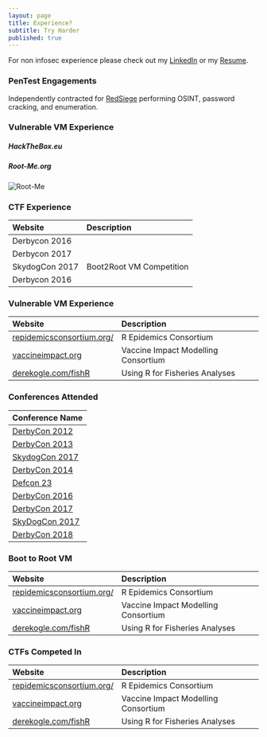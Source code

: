 ```yaml
---
layout: page
title: Experience?
subtitle: Try Harder
published: true
---
```


For non infosec experience please check out my [LinkedIn](https://www.linkedin.com/in/jasonmdowney/) or my [Resume](https://jasonhacks.github.io/files/JasonDowneyResume.pdf).

### PenTest Engagements

Independently contracted for [RedSiege](https://www.redsiege.com/) performing OSINT, password cracking, and enumeration.  


### Vulnerable VM Experience

##### HackTheBox.eu

<script src="https://www.hackthebox.eu/badge/60006"></script>

##### Root-Me.org
![Root-Me](https://jasonhacks.github.io/files/rootme.png)


### CTF Experience

| Website | Description |
| :------ |:----------- |
| Derbycon 2016 |  |
| Derbycon 2017 |  |
| SkydogCon 2017 | Boot2Root VM Competition |
| Derbycon 2016 |  |

### Vulnerable VM Experience

| Website | Description |
| :------ |:----------- |
| [repidemicsconsortium.org/](http://www.repidemicsconsortium.org/) | R Epidemics Consortium |
| [vaccineimpact.org](https://www.vaccineimpact.org/) | Vaccine Impact Modelling Consortium |
| [derekogle.com/fishR](http://derekogle.com/fishR/) | Using R for Fisheries Analyses |

### Conferences Attended

| Conference Name | 
| :------ |
| [DerbyCon 2012](https://www.derbycon.com/) |
| [DerbyCon 2013](https://www.derbycon.com/) |
| [SkydogCon 2017](https://www.skydogcon.com/) |
| [DerbyCon 2014](https://www.derbycon.com/) |
| [Defcon 23](https://www.defcon.com/) |
| [DerbyCon 2016](https://www.derbycon.com/) 
| [DerbyCon 2017](https://www.derbycon.com/) | 
| [SkyDogCon 2017](https://www.skydogcon.com/) | 
| [DerbyCon 2018](https://www.derbycon.com/) | 


### Boot to Root VM

| Website | Description |
| :------ |:----------- |
| [repidemicsconsortium.org/](http://www.repidemicsconsortium.org/) | R Epidemics Consortium |
| [vaccineimpact.org](https://www.vaccineimpact.org/) | Vaccine Impact Modelling Consortium |
| [derekogle.com/fishR](http://derekogle.com/fishR/) | Using R for Fisheries Analyses |


### CTFs Competed In

| Website | Description |
| :------ |:----------- |
| [repidemicsconsortium.org/](http://www.repidemicsconsortium.org/) | R Epidemics Consortium |
| [vaccineimpact.org](https://www.vaccineimpact.org/) | Vaccine Impact Modelling Consortium |
| [derekogle.com/fishR](http://derekogle.com/fishR/) | Using R for Fisheries Analyses |


